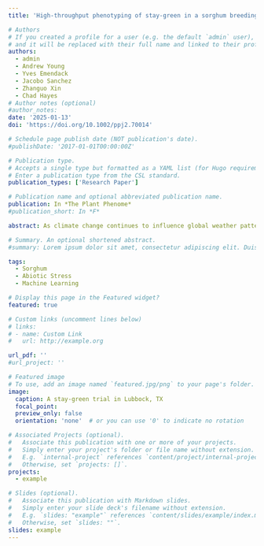 ```yaml
---
title: 'High-throughput phenotyping of stay-green in a sorghum breeding program using unmanned aerial vehicles and machine learning'

# Authors
# If you created a profile for a user (e.g. the default `admin` user), write the username (folder name) here
# and it will be replaced with their full name and linked to their profile.
authors:
  - admin
  - Andrew Young
  - Yves Emendack
  - Jacobo Sanchez
  - Zhanguo Xin
  - Chad Hayes
# Author notes (optional)
#author_notes:
date: '2025-01-13'
doi: 'https://doi.org/10.1002/ppj2.70014'

# Schedule page publish date (NOT publication's date).
#publishDate: '2017-01-01T00:00:00Z'

# Publication type.
# Accepts a single type but formatted as a YAML list (for Hugo requirements).
# Enter a publication type from the CSL standard.
publication_types: ['Research Paper']

# Publication name and optional abbreviated publication name.
publication: In *The Plant Phenome*
#publication_short: In *F*

abstract: As climate change continues to influence global weather patterns, the frequency and severity of drought conditions are expected to increase, posing a significant challenge to crop production. In sorghum (Sorghum bicolor L. Moench), a key cereal crop, the stay-green trait is of particular importance as a measure of how well a genotype can tolerate post-anthesis drought conditions, which are critical for harvestable yield. Despite its importance, there is a pressing need for a more efficient, accurate, and precise method to phenotype stay-green in sorghum to enhance breeding efforts. To address this need, this study explores the application of random forest and XGBoost machine learning models for phenotyping the stay-green trait in sorghum. These models provide quantitative measurements that have the potential to enhance genomic studies and offer additional benefits. Although correlations with vegetation indices were occasionally high, they were not sufficiently reliable to be used exclusively. The machine learning models, in contrast, showed high percentages of genetic variation explained and had high repeatability. The values generated by these algorithms enable plant breeders to efficiently make selections in their stay-green breeding programs. Further research is needed to assess the robustness of these models across different environments and genetic material. Additionally, comparing these models with other machine learning approaches will help determine if decision tree-based models are the most effective for this application. Overall, the models presented in this study serve as a promising foundation for improving the efficiency of stay-green breeding programs in sorghum, but they require further validation and comparison with alternative approaches.

# Summary. An optional shortened abstract.
#summary: Lorem ipsum dolor sit amet, consectetur adipiscing elit. Duis posuere tellus ac convallis placerat. Proin tincidunt magna sed ex sollicitudin #condimentum.

tags:
  - Sorghum
  - Abiotic Stress
  - Machine Learning

# Display this page in the Featured widget?
featured: true

# Custom links (uncomment lines below)
# links:
# - name: Custom Link
#   url: http://example.org

url_pdf: ''
#url_project: ''

# Featured image
# To use, add an image named `featured.jpg/png` to your page's folder.
image:
  caption: A stay-green trial in Lubbock, TX
  focal_point: 
  preview_only: false
  orientation: 'none'  # or you can use '0' to indicate no rotation

# Associated Projects (optional).
#   Associate this publication with one or more of your projects.
#   Simply enter your project's folder or file name without extension.
#   E.g. `internal-project` references `content/project/internal-project/index.md`.
#   Otherwise, set `projects: []`.
projects:
  - example

# Slides (optional).
#   Associate this publication with Markdown slides.
#   Simply enter your slide deck's filename without extension.
#   E.g. `slides: "example"` references `content/slides/example/index.md`.
#   Otherwise, set `slides: ""`.
slides: example
---
```

